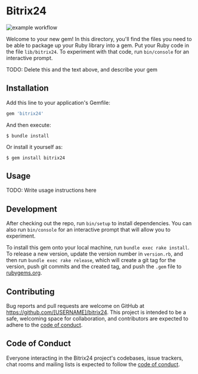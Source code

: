 # Bitrix24

![example workflow](https://github.com/gildemberg-santos/bitrix24/actions/workflows/codeql-analysis.yml/badge.svg)

Welcome to your new gem! In this directory, you'll find the files you need to be able to package up your Ruby library into a gem. Put your Ruby code in the file `lib/bitrix24`. To experiment with that code, run `bin/console` for an interactive prompt.

TODO: Delete this and the text above, and describe your gem

## Installation

Add this line to your application's Gemfile:

```ruby
gem 'bitrix24'
```

And then execute:

    $ bundle install

Or install it yourself as:

    $ gem install bitrix24

## Usage

TODO: Write usage instructions here

## Development

After checking out the repo, run `bin/setup` to install dependencies. You can also run `bin/console` for an interactive prompt that will allow you to experiment.

To install this gem onto your local machine, run `bundle exec rake install`. To release a new version, update the version number in `version.rb`, and then run `bundle exec rake release`, which will create a git tag for the version, push git commits and the created tag, and push the `.gem` file to [rubygems.org](https://rubygems.org).

## Contributing

Bug reports and pull requests are welcome on GitHub at https://github.com/[USERNAME]/bitrix24. This project is intended to be a safe, welcoming space for collaboration, and contributors are expected to adhere to the [code of conduct](https://github.com/[USERNAME]/bitrix24/blob/master/CODE_OF_CONDUCT.md).

## Code of Conduct

Everyone interacting in the Bitrix24 project's codebases, issue trackers, chat rooms and mailing lists is expected to follow the [code of conduct](https://github.com/[USERNAME]/bitrix24/blob/master/CODE_OF_CONDUCT.md).
